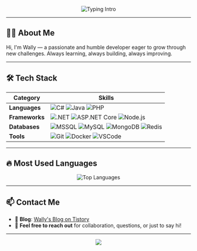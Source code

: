 <p align="center">
  <img src="https://readme-typing-svg.herokuapp.com?font=Fira+Code&weight=500&size=24&duration=4000&pause=1000&color=F97316&center=true&vCenter=true&width=1000&lines=Hi,+I'm+Wally!;👋+Welcome+to+My+GitHub!+%7C+欢迎访问+%7C+방문해주셔서+감사합니다!" alt="Typing Intro" />
</p>

---

## 🧑‍💻 About Me

Hi, I'm Wally — a passionate and humble developer eager to grow through new challenges.
Always learning, always building, always improving.

---

## 🛠️ Tech Stack

| Category | Skills |
|----------|--------|
| **Languages** | ![C#](https://img.shields.io/badge/C%23-239120?style=flat&logo=c-sharp&logoColor=white) ![Java](https://img.shields.io/badge/Java-007396?style=flat&logo=java&logoColor=white) ![PHP](https://img.shields.io/badge/PHP-777BB4?style=flat&logo=php&logoColor=white) |
| **Frameworks** | ![.NET](https://img.shields.io/badge/.NET-512BD4?style=flat&logo=dotnet&logoColor=white) ![ASP.NET Core](https://img.shields.io/badge/ASP.NET%20Core-5C2D91?style=flat&logo=dotnet&logoColor=white) ![Node.js](https://img.shields.io/badge/Node.js-339933?style=flat&logo=node.js&logoColor=white) |
| **Databases** | ![MSSQL](https://img.shields.io/badge/MSSQL-CC2927?style=flat&logo=microsoftsqlserver&logoColor=white) ![MySQL](https://img.shields.io/badge/MySQL-4479A1?style=flat&logo=mysql&logoColor=white) ![MongoDB](https://img.shields.io/badge/MongoDB-47A248?style=flat&logo=mongodb&logoColor=white) ![Redis](https://img.shields.io/badge/Redis-DC382D?style=flat&logo=redis&logoColor=white) |
| **Tools** | ![Git](https://img.shields.io/badge/Git-F05032?style=flat&logo=git&logoColor=white) ![Docker](https://img.shields.io/badge/Docker-2496ED?style=flat&logo=docker&logoColor=white) ![VSCode](https://img.shields.io/badge/VSCode-007ACC?style=flat&logo=visual-studio-code&logoColor=white) |

---


## 🔥 Most Used Languages

<p align="center">
  <img src="https://github-readme-stats.vercel.app/api/top-langs/?username=Wally0822&layout=compact&theme=radical" alt="Top Languages" />
</p>

---

## 📫 Contact Me

- 📝 **Blog**: [Wally's Blog on Tistory](https://wallyyoucandoit.tistory.com/)
- 💬 **Feel free to reach out** for collaboration, questions, or just to say hi!

---

<p align="center">
  <img src="https://capsule-render.vercel.app/api?type=waving&color=F6C667&height=120&section=footer&text=Thanks+for+visiting!&fontSize=24&fontColor=2D2D2D" />
</p>

